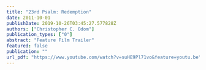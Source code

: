 ```yaml
---
title: "23rd Psalm: Redemption"
date: 2011-10-01
publishDate: 2019-10-26T03:45:27.577828Z
authors: ["Christopher C. Odom"]
publication_types: ["0"]
abstract: "Feature Film Trailer"
featured: false
publication: ""
url_pdf: "https://www.youtube.com/watch?v=suHE9Pl71vo&feature=youtu.be"
---
```


